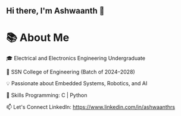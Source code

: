 

## Hi there, I'm Ashwaanth 👋

# 📚 About Me
🎓 Electrical and Electronics Engineering Undergraduate

🏫 SSN College of Engineering (Batch of 2024–2028)

💡 Passionate about Embedded Systems, Robotics, and AI 

<!--🌱 Currently learning: Python, C++, IoT, and Machine Learning-->

🚀 Skills
Programming: C | Python

<!--Tools: MATLAB, Arduino, Raspberry Pi-->

📫 Let's Connect
LinkedIn: https://www.linkedin.com/in/ashwaanthrs
